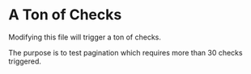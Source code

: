 # A Ton of Checks

Modifying this file will trigger a ton of checks.

The purpose is to test pagination which requires more than 30 checks triggered.

<!--
    Random content for testing: test1
-->

